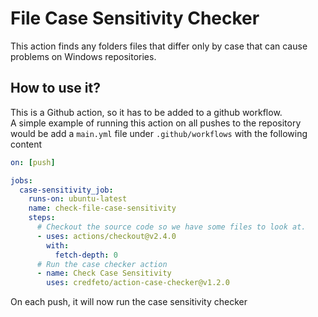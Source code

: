 # File Case Sensitivity Checker

This action finds any folders files that differ only by case that can cause problems on Windows repositories.

## How to use it?
This is a Github action, so it has to be added to a github workflow.  
A simple example of running this action on all pushes to the repository would be
add a `main.yml` file under `.github/workflows` with the following content
```yaml
on: [push]

jobs:
  case-sensitivity_job:
    runs-on: ubuntu-latest
    name: check-file-case-sensitivity
    steps:
      # Checkout the source code so we have some files to look at.
      - uses: actions/checkout@v2.4.0
        with:
          fetch-depth: 0
      # Run the case checker action
      - name: Check Case Sensitivity
        uses: credfeto/action-case-checker@v1.2.0
```

On each push, it will now run the case sensitivity checker
